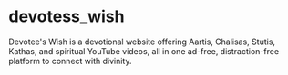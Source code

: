 # devotess_wish
Devotee's Wish is a devotional website offering Aartis, Chalisas, Stutis, Kathas, and spiritual YouTube videos, all in one ad-free, distraction-free platform to connect with divinity.
